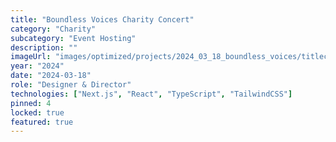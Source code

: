 ```yaml
---
title: "Boundless Voices Charity Concert"
category: "Charity"
subcategory: "Event Hosting"
description: ""
imageUrl: "images/optimized/projects/2024_03_18_boundless_voices/titlecard.webp"
year: "2024"
date: "2024-03-18"
role: "Designer & Director"
technologies: ["Next.js", "React", "TypeScript", "TailwindCSS"]
pinned: 4
locked: true
featured: true
---
```



